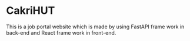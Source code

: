 # CakriHUT
This is a job portal website which is made by using FastAPI frame work in back-end and React frame work in front-end.
